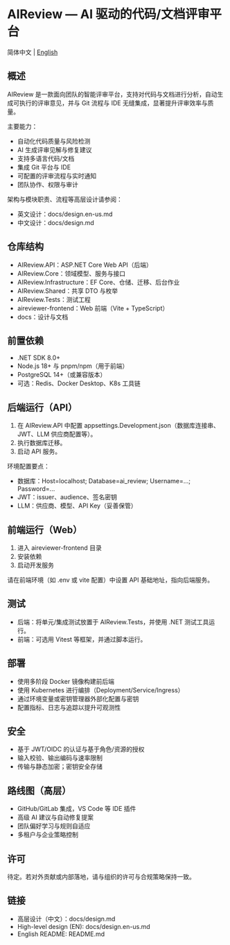 AIReview — AI 驱动的代码/文档评审平台
=================================

简体中文 | [English](./../README.md)

## 概述

AIReview 是一款面向团队的智能评审平台，支持对代码与文档进行分析，自动生成可执行的评审意见，并与 Git 流程与 IDE 无缝集成，显著提升评审效率与质量。

主要能力：
- 自动化代码质量与风险检测
- AI 生成评审见解与修复建议
- 支持多语言代码/文档
- 集成 Git 平台与 IDE
- 可配置的评审流程与实时通知
- 团队协作、权限与审计

架构与模块职责、流程等高层设计请参阅：
- 英文设计：docs/design.en-us.md
- 中文设计：docs/design.md

## 仓库结构

- AIReview.API：ASP.NET Core Web API（后端）
- AIReview.Core：领域模型、服务与接口
- AIReview.Infrastructure：EF Core、仓储、迁移、后台作业
- AIReview.Shared：共享 DTO 与枚举
- AIReview.Tests：测试工程
- aireviewer-frontend：Web 前端（Vite + TypeScript）
- docs：设计与文档

## 前置依赖

- .NET SDK 8.0+
- Node.js 18+ 与 pnpm/npm（用于前端）
- PostgreSQL 14+（或兼容版本）
- 可选：Redis、Docker Desktop、K8s 工具链

## 后端运行（API）

1) 在 AIReview.API 中配置 appsettings.Development.json（数据库连接串、JWT、LLM 供应商配置等）。
2) 执行数据库迁移。
3) 启动 API 服务。

环境配置要点：
- 数据库：Host=localhost; Database=ai_review; Username=...; Password=...
- JWT：issuer、audience、签名密钥
- LLM：供应商、模型、API Key（妥善保管）

## 前端运行（Web）

1) 进入 aireviewer-frontend 目录
2) 安装依赖
3) 启动开发服务

请在前端环境（如 .env 或 vite 配置）中设置 API 基础地址，指向后端服务。

## 测试

- 后端：将单元/集成测试放置于 AIReview.Tests，并使用 .NET 测试工具运行。
- 前端：可选用 Vitest 等框架，并通过脚本运行。

## 部署

- 使用多阶段 Docker 镜像构建前后端
- 使用 Kubernetes 进行编排（Deployment/Service/Ingress）
- 通过环境变量或密钥管理器外部化配置与密钥
- 配置指标、日志与追踪以提升可观测性

## 安全

- 基于 JWT/OIDC 的认证与基于角色/资源的授权
- 输入校验、输出编码与速率限制
- 传输与静态加密；密钥安全存储

## 路线图（高层）

- GitHub/GitLab 集成，VS Code 等 IDE 插件
- 高级 AI 建议与自动修复提案
- 团队偏好学习与规则自适应
- 多租户与企业策略控制

## 许可

待定。若对外贡献或内部落地，请与组织的许可与合规策略保持一致。

## 链接

- 高层设计（中文）：docs/design.md
- High-level design (EN): docs/design.en-us.md
- English README: README.md
